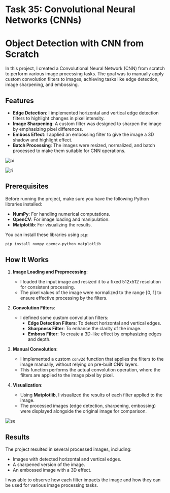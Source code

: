 # **Task 35: Convolutional Neural Networks (CNNs)**


# Object Detection with CNN from Scratch

In this project, I created a Convolutional Neural Network (CNN) from scratch to perform various image processing tasks. The goal was to manually apply custom convolution filters to images, achieving tasks like edge detection, image sharpening, and embossing.

## Features

- **Edge Detection**: I implemented horizontal and vertical edge detection filters to highlight changes in pixel intensity.
- **Image Sharpening**: A custom filter was designed to sharpen the image by emphasizing pixel differences.
- **Emboss Effect**: I applied an embossing filter to give the image a 3D shadow and highlight effect.
- **Batch Processing**: The images were resized, normalized, and batch processed to make them suitable for CNN operations.



![oi](https://github.com/user-attachments/assets/4e1295ae-2398-449f-b2a5-c533f05c9dfe)


![ri](https://github.com/user-attachments/assets/64bdca8a-fad0-4afb-987a-a798769eb3b5)






## Prerequisites

Before running the project, make sure you have the following Python libraries installed:
- **NumPy**: For handling numerical computations.
- **OpenCV**: For image loading and manipulation.
- **Matplotlib**: For visualizing the results.

You can install these libraries using `pip`:
```bash
pip install numpy opencv-python matplotlib
```

## How It Works

1. **Image Loading and Preprocessing**:
   - I loaded the input image and resized it to a fixed 512x512 resolution for consistent processing.
   - The pixel values of the image were normalized to the range [0, 1] to ensure effective processing by the filters.

2. **Convolution Filters**:
   - I defined some custom convolution filters:
     - **Edge Detection Filters**: To detect horizontal and vertical edges.
     - **Sharpness Filter**: To enhance the clarity of the image.
     - **Emboss Filter**: To create a 3D-like effect by emphasizing edges and depth.
  
3. **Manual Convolution**:
   - I implemented a custom `conv2d` function that applies the filters to the image manually, without relying on pre-built CNN layers.
   - This function performs the actual convolution operation, where the filters are applied to the image pixel by pixel.

4. **Visualization**:
   - Using **Matplotlib**, I visualized the results of each filter applied to the image.
   - The processed images (edge detection, sharpening, embossing) were displayed alongside the original image for comparison.


![se](https://github.com/user-attachments/assets/05842fed-994f-4da9-bf2b-fe6b8a0f2580)



## Results

The project resulted in several processed images, including:
- Images with detected horizontal and vertical edges.
- A sharpened version of the image.
- An embossed image with a 3D effect.

I was able to observe how each filter impacts the image and how they can be used for various image processing tasks.


